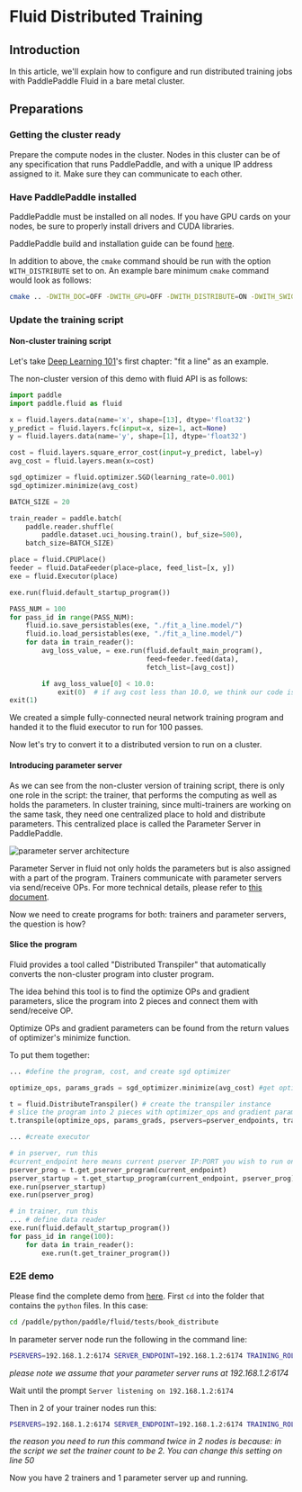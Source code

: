 # Fluid Distributed Training

## Introduction

In this article, we'll explain how to configure and run distributed training jobs with PaddlePaddle Fluid in a bare metal cluster.

## Preparations

### Getting the cluster ready

Prepare the compute nodes in the cluster. Nodes in this cluster can be of any specification that runs PaddlePaddle, and with a unique IP address assigned to it. Make sure they can communicate to each other.

### Have PaddlePaddle installed

PaddlePaddle must be installed on all nodes. If you have GPU cards on your nodes, be sure to properly install drivers and CUDA libraries.

PaddlePaddle build and installation guide can be found  [here](http://www.paddlepaddle.org/docs/develop/documentation/en/getstarted/build_and_install/index_en.html).

In addition to above, the `cmake` command should be run with the option `WITH_DISTRIBUTE` set to on. An example bare minimum `cmake` command would look as follows:

``` bash
cmake .. -DWITH_DOC=OFF -DWITH_GPU=OFF -DWITH_DISTRIBUTE=ON -DWITH_SWIG_PY=ON -DWITH_PYTHON=ON
```

### Update the training script

#### Non-cluster training script

Let's take [Deep Learning 101](http://www.paddlepaddle.org/docs/develop/book/01.fit_a_line/index.html)'s first chapter: "fit a line" as an example.

The non-cluster version of this demo with fluid API is as follows:

``` python
import paddle
import paddle.fluid as fluid

x = fluid.layers.data(name='x', shape=[13], dtype='float32')
y_predict = fluid.layers.fc(input=x, size=1, act=None)
y = fluid.layers.data(name='y', shape=[1], dtype='float32')

cost = fluid.layers.square_error_cost(input=y_predict, label=y)
avg_cost = fluid.layers.mean(x=cost)

sgd_optimizer = fluid.optimizer.SGD(learning_rate=0.001)
sgd_optimizer.minimize(avg_cost)

BATCH_SIZE = 20

train_reader = paddle.batch(
    paddle.reader.shuffle(
        paddle.dataset.uci_housing.train(), buf_size=500),
    batch_size=BATCH_SIZE)

place = fluid.CPUPlace()
feeder = fluid.DataFeeder(place=place, feed_list=[x, y])
exe = fluid.Executor(place)

exe.run(fluid.default_startup_program())

PASS_NUM = 100
for pass_id in range(PASS_NUM):
    fluid.io.save_persistables(exe, "./fit_a_line.model/")
    fluid.io.load_persistables(exe, "./fit_a_line.model/")
    for data in train_reader():
        avg_loss_value, = exe.run(fluid.default_main_program(),
                                  feed=feeder.feed(data),
                                  fetch_list=[avg_cost])

        if avg_loss_value[0] < 10.0:
            exit(0)  # if avg cost less than 10.0, we think our code is good.
exit(1)
```

We created a simple fully-connected neural network training program and handed it to the fluid executor to run for 100 passes.

Now let's try to convert it to a distributed version to run on a cluster.

#### Introducing parameter server

As we can see from the non-cluster version of training script, there is only one role in the script: the trainer, that performs the computing as well as holds the parameters. In cluster training, since multi-trainers are working on the same task, they need one centralized place to hold and distribute parameters. This centralized place is called the Parameter Server in PaddlePaddle.

![parameter server architecture](src/trainer.png)

Parameter Server in fluid not only holds the parameters but is also assigned with a part of the program. Trainers communicate with parameter servers via send/receive OPs. For more technical details, please refer to  [this document](https://github.com/PaddlePaddle/Paddle/blob/develop/doc/design/dist_refactor/distributed_architecture.md).

Now we need to create programs for both: trainers and parameter servers, the question is how?

#### Slice the program

Fluid provides a tool called "Distributed Transpiler" that automatically converts the non-cluster program into cluster program.

The idea behind this tool is to find the optimize OPs and gradient parameters, slice the program into 2 pieces and connect them with send/receive OP.

Optimize OPs and gradient parameters can be found from the return values of optimizer's minimize function.

To put them together:

``` python
... #define the program, cost, and create sgd optimizer

optimize_ops, params_grads = sgd_optimizer.minimize(avg_cost) #get optimize OPs and gradient parameters

t = fluid.DistributeTranspiler() # create the transpiler instance
# slice the program into 2 pieces with optimizer_ops and gradient parameters list, as well as pserver_endpoints, which is a comma separated list of [IP:PORT] and number of trainers
t.transpile(optimize_ops, params_grads, pservers=pserver_endpoints, trainers=2)

... #create executor

# in pserver, run this
#current_endpoint here means current pserver IP:PORT you wish to run on
pserver_prog = t.get_pserver_program(current_endpoint)
pserver_startup = t.get_startup_program(current_endpoint, pserver_prog)
exe.run(pserver_startup)
exe.run(pserver_prog)

# in trainer, run this
... # define data reader
exe.run(fluid.default_startup_program())
for pass_id in range(100):
    for data in train_reader():
        exe.run(t.get_trainer_program())


```

### E2E demo

Please find the complete demo from [here](https://github.com/PaddlePaddle/Paddle/blob/develop/python/paddle/fluid/tests/book_distribute/notest_dist_fit_a_line.py).
First `cd` into the folder that contains the `python` files. In this case:

```bash
cd /paddle/python/paddle/fluid/tests/book_distribute
```

In parameter server node run the following in the command line:

``` bash
PSERVERS=192.168.1.2:6174 SERVER_ENDPOINT=192.168.1.2:6174 TRAINING_ROLE=PSERVER python notest_dist_fit_a_line.py
```

*please note we assume that your parameter server runs at 192.168.1.2:6174*

Wait until the prompt `Server listening on 192.168.1.2:6174`

Then in 2 of your trainer nodes run this:

``` bash
PSERVERS=192.168.1.2:6174 SERVER_ENDPOINT=192.168.1.2:6174 TRAINING_ROLE=TRAINER python notest_dist_fit_a_line.py
```

*the reason you need to run this command twice in 2 nodes is because: in the script we set the trainer count to be 2. You can change this setting on line 50*

Now you have 2 trainers and 1 parameter server up and running.
